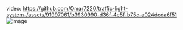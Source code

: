 video: https://github.com/Omar7220/traffic-light-system-/assets/91997061/b3930990-d36f-4e5f-b75c-a024dcda6f51
![image](https://github.com/Omar7220/traffic-light-system-/assets/91997061/be85050c-b385-4064-b64d-c20f097067e6)
